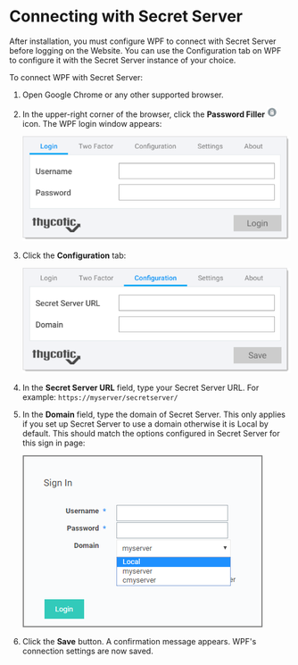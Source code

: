 [title]: # (Connecting with Secret Server)
[tags]: # (WPF)
[priority]: # (30)
# Connecting with Secret Server

After installation, you must configure WPF to connect with Secret Server before logging on the Website. You can use the Configuration tab on WPF to configure it with the Secret Server instance of your choice.

To connect WPF with Secret Server:

1. Open Google Chrome or any other supported browser.
1. In the upper-right corner of the browser, click the __Password Filler__ ![image-20191205103957493](images/image-20191205103957493.png "WPF icon") icon. The WPF login window appears:

   ![images/image-20191205101713805](images/image-20191205101713805.png "Login information")
1. Click the __Configuration__ tab:

   ![image-20191205101911389](images/image-20191205101911389.png "Configuration information")
1. In the __Secret Server URL__ field, type your Secret Server URL. For example: `https://myserver/secretserver/`
1. In the __Domain__ field, type the domain of Secret Server. This only applies if you set up Secret Server to use a domain otherwise it is Local by default. This should match the options configured in Secret Server for this sign in page:

   ![connect-5](images/connect-5.png "Example of the domain information set up for signing into Secret Server")
1. Click the __Save__ button. A confirmation message appears. WPF's connection settings are now saved.
